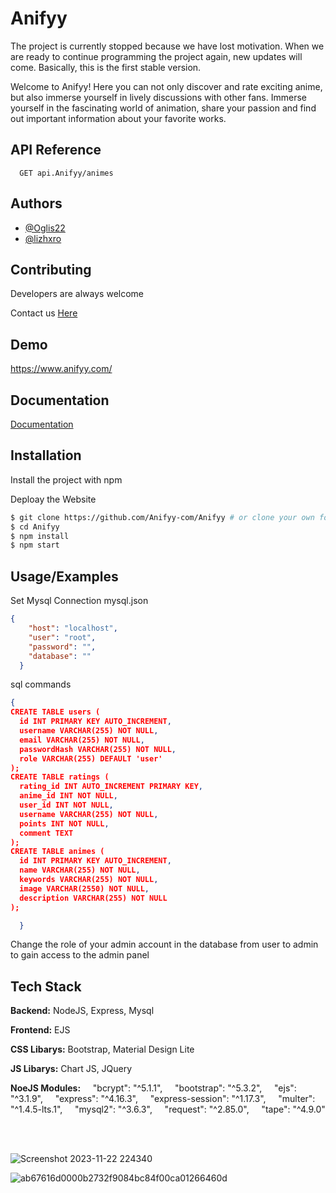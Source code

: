
# Anifyy

The project is currently stopped because we have lost motivation. When we are ready to continue programming the project again, new updates will come. Basically, this is the first stable version.

Welcome to Anifyy! Here you can not only discover and rate exciting 
anime, but also immerse yourself in lively discussions with other fans. 
Immerse yourself in the fascinating world of animation, share your 
passion and find out important information about your favorite works.


## API Reference

```http
  GET api.Anifyy/animes
```

## Authors

- [@Oglis22](https://oglis22.github.io)
- [@lizhxro](https://github.com/lizhxro)


## Contributing

Developers are always welcome

Contact us <a href="">Here</a>

## Demo

https://www.anifyy.com/


## Documentation

[Documentation](https://documentation.anifyy.com)




## Installation

Install the project with npm

Deploay the Website

```sh
$ git clone https://github.com/Anifyy-com/Anifyy # or clone your own fork
$ cd Anifyy
$ npm install
$ npm start
```

## Usage/Examples

Set Mysql Connection mysql.json

```json
{
    "host": "localhost",
    "user": "root",
    "password": "",
    "database": ""
  }
```

sql commands


```json
{
CREATE TABLE users (
  id INT PRIMARY KEY AUTO_INCREMENT,
  username VARCHAR(255) NOT NULL,
  email VARCHAR(255) NOT NULL,
  passwordHash VARCHAR(255) NOT NULL,
  role VARCHAR(255) DEFAULT 'user'
);
CREATE TABLE ratings (
  rating_id INT AUTO_INCREMENT PRIMARY KEY,
  anime_id INT NOT NULL,
  user_id INT NOT NULL,
  username VARCHAR(255) NOT NULL,
  points INT NOT NULL,
  comment TEXT
);
CREATE TABLE animes (
  id INT PRIMARY KEY AUTO_INCREMENT,
  name VARCHAR(255) NOT NULL,
  keywords VARCHAR(255) NOT NULL,
  image VARCHAR(2550) NOT NULL,
  description VARCHAR(255) NOT NULL
);

  }
```

Change the role of your admin account in the database from user to admin to gain access to the admin panel


## Tech Stack

**Backend:** NodeJS, Express, Mysql

**Frontend:** EJS

**CSS Libarys:** Bootstrap, Material Design Lite

**JS Libarys:** Chart JS, JQuery

**NoeJS Modules:** 
    "bcrypt": "^5.1.1",
    "bootstrap": "^5.3.2",
    "ejs": "^3.1.9",
    "express": "^4.16.3",
    "express-session": "^1.17.3",
    "multer": "^1.4.5-lts.1",
    "mysql2": "^3.6.3",
    "request": "^2.85.0",
    "tape": "^4.9.0"

<br>
<br>

![Screenshot 2023-11-22 224340](https://github.com/oglis22/Anifyy/assets/119761510/44ea4cd2-f1c1-4494-8d3a-d2ac49c01b11)


![ab67616d0000b2732f9084bc84f00ca01266460d](https://github.com/oglis22/Anifyy/assets/119761510/09e9ae21-f485-4ea7-8a38-31b798f62d9b)

